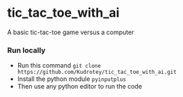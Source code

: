 # tic_tac_toe_with_ai
A basic tic-tac-toe game versus a computer

### Run locally

* Run this command `git clone https://github.com/Kudrotey/tic_tac_toe_with_ai.git`
* Install the python module `pyinputplus`
* Then use any python editor to run the code
